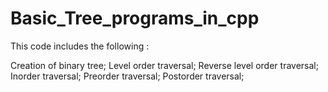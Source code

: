 # Basic_Tree_programs_in_cpp
This code includes the following :

Creation of binary tree;
Level order traversal;
Reverse level order traversal;
Inorder traversal;
Preorder traversal;
Postorder traversal;
